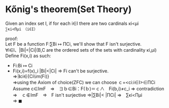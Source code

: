 # Kőnig's theorem(Set Theory)
Given an index set I, if for each i∈I there are two cardinals κi<μi  
```∑κi<Πμi　（i∈I）```

proof:  
Let F be a function F:∑Bi ↦ ΠCi, we'll show that F isn't surjective.  
∀i∈I、|Bi|<|Ci|(B,C are the ordered sets of the sets with cardinality κi,μi)  
Define Fi(x,i) as such:  
- Fi:Bi ↦ Ci
- Fi(x,i)=f(x)_i
|Bi|<|Ci| ⇒ Fi can't be surjective.  
⇒∃ci∈{Ci\im(Fi)}  
⇒using the Axiom of choice(ZFC) we can choose ｃ=\<ci:i∈I\>∈ΠCi  
Assume c∈ImF　⇒　∃ｂ∈Bi：F(ｂ)＝ｃ∧　Fi(b,i)≠c_i ⇒ contradiction  
⇒　ｃ∉ImF　⇒　F isn't surjective ⇒|∑Bi|< |ΠCi| ⇒　∑κi<Πμi  
⇒ ◼ 

